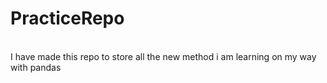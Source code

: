 # PracticeRepo
<br>
I have made this repo to store all the new method i am learning on my way with pandas
